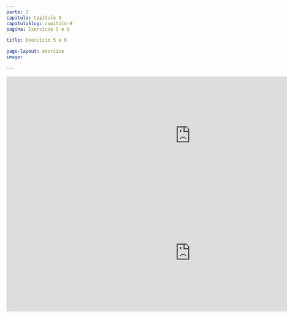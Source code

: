 ```yaml
---
parte: 2
capitulo: Capítulo 9
capituloSlug: capitulo-9
pagina: Exercício 5 e 6

title: Exercício 5 e 6

page-layout: exercise
image:

---
```


<!-- <img src="{{site.baseurl}}/assets/graphics/content/2_2_1_2.png"/> -->
<iframe src="https://player.vimeo.com/video/226770920?title=0&byline=0&portrait=0" width="960" height="307" frameborder="0" webkitallowfullscreen mozallowfullscreen allowfullscreen></iframe>

<iframe src="https://player.vimeo.com/video/226770912?title=0&byline=0&portrait=0" width="960" height="306" frameborder="0" webkitallowfullscreen mozallowfullscreen allowfullscreen></iframe>

